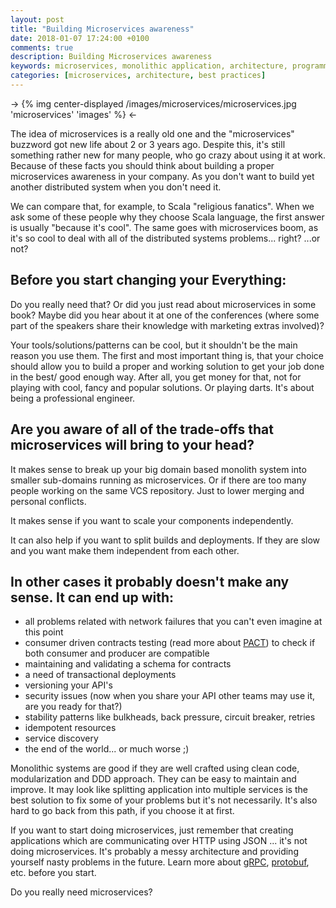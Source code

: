 ```yaml
---
layout: post
title: "Building Microservices awareness"
date: 2018-01-07 17:24:00 +0100
comments: true
description: Building Microservices awareness
keywords: microservices, monolithic application, architecture, programming, best practices, clean code
categories: [microservices, architecture, best practices]
---
```


-> {% img center-displayed /images/microservices/microservices.jpg 'microservices' 'images' %} <-

The idea of microservices is a really old one and the "microservices" buzzword got new life about 2 or 3 years
ago. Despite this, it's still something rather new for many people, who go crazy about using it at work. Because of these facts
you should think about building a proper microservices awareness in your company. As you don't want to build yet another distributed
system when you don't need it.

<!-- more -->

We can compare that, for example, to Scala "religious fanatics". When we ask some of these people why they choose Scala language, the first answer is usually "because it's cool". The same goes with microservices boom, as it's so cool to deal with all of the distributed systems problems... right? ...or not?

Before you start changing your Everything:
---------------------
Do you really need that? Or did you just read about microservices in some book? Maybe did you hear about it at one
of the conferences (where some part of the speakers share their knowledge with marketing extras involved)?

Your tools/solutions/patterns can be cool, but it shouldn't be the main reason you use them. The first and most important thing is, that your choice should allow you to build a proper and working solution to get your job done in the best/ good enough way. After all, you get money for that, not for playing with cool, fancy and popular solutions. Or playing darts. It's about being a professional engineer.

Are you aware of all of the trade-offs that microservices will bring to your head?
---------------------
It makes sense to break up your big domain based monolith system into smaller sub-domains running as
microservices. Or if there are too many people working on the same VCS repository. Just to lower merging and
personal conflicts.

It makes sense if you want to scale your components independently.

It can also help if you want to split builds and deployments. If they are slow and you want make
them independent from each other.

In other cases it probably doesn't make any sense. It can end up with:
---------------------
- all problems related with network failures that you can't even imagine at this point
- consumer driven contracts testing (read more about [PACT](https://docs.pact.io/)) to check if both consumer and producer are compatible
- maintaining and validating a schema for contracts
- a need of transactional deployments
- versioning your API's
- security issues (now when you share your API other teams may use it, are you ready for that?)
- stability patterns like bulkheads, back pressure, circuit breaker, retries
- idempotent resources
- service discovery
- the end of the world... or much worse ;)

Monolithic systems are good if they are well crafted using clean code, modularization and DDD approach. They can be easy to maintain and improve. It may look like splitting application into multiple services is the best solution to fix some of your problems but it's not necessarily. It's also hard to go back from this path, if you choose it at first.

If you want to start doing microservices, just remember that creating applications which are communicating over HTTP using JSON ... it's not doing microservices. It's probably a messy architecture and providing yourself nasty problems in the future. Learn more about [gRPC](https://grpc.io/), [protobuf](https://developers.google.com/protocol-buffers/), etc. before you start.

Do you really need microservices?
